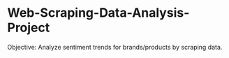 # Web-Scraping-Data-Analysis-Project
 Objective: Analyze sentiment trends for brands/products by scraping data.
